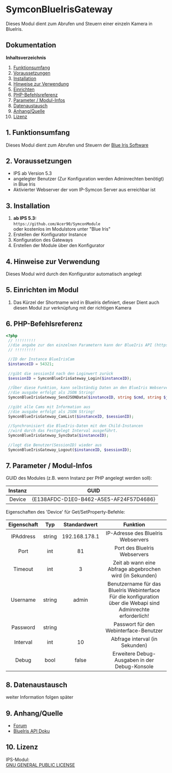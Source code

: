 # SymconBlueIrisGateway

Dieses Modul dient zum Abrufen und Steuern einer einzeln Kamera in BlueIris.

## Dokumentation

**Inhaltsverzeichnis**

1. [Funktionsumfang](#1-funktionsumfang)
2. [Voraussetzungen](#2-voraussetzungen)
3. [Installation](#3-installation)
4. [Hinweise zur Verwendung](#4-hinweise-zur-verwendung)
5. [Einrichten](#5-einrichten)
6. [PHP-Befehlsreferenz](#6-php-befehlsreferenz)
7. [Parameter / Modul-Infos](#7-parameter--modul-infos)
8. [Datenaustausch](#8-datenaustausch)
9. [Anhang/Quelle](#9-anhang)
10. [Lizenz](#10-lizenz)

## 1. Funktionsumfang
Dieses Modul dient zum Abrufen und Steuern der [Blue Iris Software](https://blueirissoftware.com/)

## 2. Voraussetzungen

  - IPS ab Version 5.3  
  - angelegter Benutzer (Zur Konfiguration werden Adminrechten benötigt) in Blue Iris
  - Aktivierter Webserver der vom IP-Symcon Server aus erreichbar ist
 
## 3. Installation

   1. **ab IPS 5.3:**  
       `https://github.com/Acer90/SymconModule`  
        oder kostenlos im Modulstore unter "Blue Iris"
   2. Erstellen der Konfigurator Instance
   3. Konfiguration des Gateways
   4. Erstellen der Module über den Konfigurator

## 4. Hinweise zur Verwendung
Dieses Modul wird durch den Konfigurator automatisch angelegt

## 5. Einrichten im Modul
    
1. Das Kürzel der Shortname wird in BlueIris definiert, dieser Dient auch diesen Modul zur verknüpfung mit der richtigen Kamera

## 6. PHP-Befehlsreferenz

<!-- language: php -->
 ```php
 <?php
  // !!!!!!!!!
  //die angabe zur den einzelnen Parametern kann der BlueIris API (https://www.houselogix.com/docs/blue-iris/BlueIris/json.htm) entommen werden
  // !!!!!!!!!
 
  //ID der Instance BlueIrisCam
  $instanceID = 54321;
  
  //gibt die sessionId nach den Loginwert zurück
  $sessionID = SymconBlueIrisGateway_Login($instanceID);
  
  //Über diese Funktion, kann selbständig Daten an den BlueIris Webserver gesendet werden.
  //die ausgabe erfolgt als JSON String!
  SymconBlueIrisGateway_SendJSONData($instanceID, string $cmd, string $json_string);
  
  //gibt alle Cams mit Information aus
  //die ausgabe erfolgt als JSON String!
  SymconBlueIrisGateway_CamList($instanceID, $sessionID);
  
  //Synchronisiert die BlueIris-Daten mit den Child-Instancen
  //wird durch das Festgelegt Interval ausgeführt.
  SymconBlueIrisGateway_SyncData($instanceID);
  
  //logt die Benutzer(SessionID) wieder aus
  SymconBlueIrisGateway_Logout($instanceID, $sessionID);
```

## 7. Parameter / Modul-Infos

GUID des Modules (z.B. wenn Instanz per PHP angelegt werden soll):  

| Instanz |                  GUID                   |
|:-------:|:---------------------------------------:|
| Device  | {E138AFDC-D1E0-B462-A5E5-AF24F57D4686}  |

Eigenschaften des 'Device' für Get/SetProperty-Befehle:  

| Eigenschaft |  Typ   | Standardwert  |                                                      Funktion                                                       |
|:-----------:|:------:|:-------------:|:-------------------------------------------------------------------------------------------------------------------:|
|  IPAddress  | string | 192.168.178.1 |                                         IP-Adresse des BlueIris Webservers                                          |
|    Port     |  int   |      81       |                                            Port des BlueIris Webservers                                             |
|   Timeout   |  int   |       3       |                              Zeit ab wann eine Abfrage abgebrochen wird (in Sekunden)                               |
|  Username   | string |     admin     | Benutzername für das BlueIris Webinterface<br/>Für die konfiguration über die Webapi sind Adminrechte erforderlich! |
|  Password   | string |               |                                       Passwort für den Webinterface-Benutzer                                        |
|  Interval   |  int   |      10       |                                           Abfrage interval (in Sekunden)                                            |
|    Debug    |  bool  |     false     |                                    Erweitere Debug-Ausgaben in der Debug-Konsole                                    |

## 8. Datenaustausch

 weiter Information folgen später

## 9. Anhang/Quelle
- [Forum](https://community.symcon.de/t/blueiris-module/44482)
- [BlueIris API Doku](https://www.houselogix.com/docs/blue-iris/BlueIris/json.htm)
## 10. Lizenz

  IPS-Modul:  
  [GNU GENERAL PUBLIC LICENSE](http://www.gnu.org/licenses/)  
